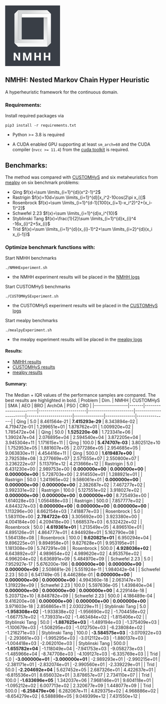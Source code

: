 
<!-- <script type="text/javascript" async
  src="https://cdnjs.cloudflare.com/ajax/libs/mathjax/2.7.7/MathJax.js?config=TeX-MML-AM_CHTML">
</script> -->


![logo](img/Logo.png)
<br>

##  NMHH: Nested Markov Chain Hyper Heuristic

A hyperheuristic framework for the continuous domain.

###  Requirements:


Install required packages via

```
pip3 install -r requirements.txt 
```
- Python >= 3.8 is required

- A CUDA enabled GPU supporting at least ```sm_arch=60``` and the CUDA compiler (`nvcc >= 11.4`) from the [cuda toolkit](https://docs.nvidia.com/cuda/cuda-installation-guide-linux/index.html) is required.

## Benchmarks:

The method was compared with [CUSTOMHyS](https://github.com/jcrvz/customhys) and six metaheuristics from [mealpy](https://mealpy.readthedocs.io/en/latest/) on six benchmark problems: 


- Qing $f(x)=\sum \limits_{i=1}^{d}(x^2-1)^2$
- Rastrigin $f(x)=10d+\sum \limits_{i=1}^{d}[x_i^2-10cos(2\pi x_i)]$
- Rosenbrock $f(x)=\sum \limits_{i=1}^{d-1}[100(x_{i+1}-x_i^2)^2+(x_i-1)^2]$
- Schwefel 2.23 $f(x)=\sum \limits_{i=1}^{d}x_i^{10}$
- Styblinski Tang $f(x)=\frac{1}{2}\sum \limits_{i=1}^{d}x_{i}^4 -16x_{i}^2+5x_{i}$
- Trid $f(x)=\sum \limits_{i=1}^{d}(x_{i}-1)^2+\sum \limits_{i=2}^{d}(x_i x_{i-1})$




### Optimize benchmark functions with:

Start NMHH benchmarks

```shell
./NMHHExperiment.sh
```
- the NMHH experiment results will be placed in the [NMHH logs](hhanalysis/logs/SA-NMHH/newExperiment/) 

Start CUSTOMHyS benchmarks

```shell
./CUSTOMHySExperiment.sh
```
- the CUSTOMHyS experiment results will be placed in the [CUSTOMHyS logs](hhanalysis/logs/CustomHYSPerf/newExperiment/) 

Start mealpy benchmarks

```shell
./mealpyExperiment.sh
```
- the mealpy experiment results will be placed in the [mealpy logs](hhanalysis/logs/mealpyPerf/newExperiment/) 


#### Results:

 - [NMHH results](hhanalysis/logs/SA-NMHH/GA_DE_GD_LBFGS/) 
 - [CUSTOMHyS results](hhanalysis/logs/CustomHYSPerf/)
 - [mealpy results](hhanalysis/logs/mealpyPerf)

#### Summary:
The Median + IQR values of the performance samples are compared. The best results are highlighted in bold.
 | Problem         | Dim.  | NMHH                   | CUSTOMHyS              | SMA                   | AEO                   | BRO                   | ArchOA        | PSO           | CRO           |
|-----------------|-------|------------------------|------------------------|-----------------------|-----------------------|-----------------------|---------------|---------------|---------------|
| Qing            | 5.0   | 8.461564e-21           | **7.415293e-29**  | 8.343894e-02          | 4.719472e-01          | 1.299651e+01          | 1.878762e+01  | 1.009920e+02  | 1.785472e+04  |
| Qing            | 50.0  | **1.525220e-08**  | 1.723341e+06           | 1.390247e+04          | 2.076895e+04          | 2.594540e+04          | 3.872205e+04  | 3.945304e+11  | 1.171615e+11  |
| Qing            | 100.0 | **5.474707e-03**  | 3.802512e+10           | 1.752953e+05          | 1.881607e+05          | 2.077286e+05          | 2.954685e+05  | 9.063830e+11  | 4.454416e+11  |
| Qing            | 500.0 | **1.619487e+00**  | 2.792538e+08           | 3.277669e+07          | 2.571555e+07          | 2.550800e+07          | 3.236222e+07  | 5.113791e+12  | 4.213666e+12  |
| Rastrigin       | 5.0   | 6.431230e+00           | 2.989753e+00           | **0.000000e+00** | **0.000000e+00** | **0.000000e+00** | 5.728703e+00  | 2.914550e+01  | 1.288921e+01  |
| Rastrigin       | 50.0  | 1.241965e+02           | 9.586061e+01           | **0.000000e+00** | **0.000000e+00** | **0.000000e+00** | 2.382687e+02  | 7.467277e+02  | 3.992331e+02  |
| Rastrigin       | 100.0 | 5.127551e+02           | 3.918027e+02           | **0.000000e+00** | **0.000000e+00** | **0.000000e+00** | 8.725493e+00  | 1.614028e+03  | 1.056488e+03  |
| Rastrigin       | 500.0 | 7.857777e+02           | 4.844327e+03           | **0.000000e+00** | **0.000000e+00** | **0.000000e+00** | 1.113296e+00  | 8.662154e+03  | 7.418877e+03  |
| Rosenbrock      | 5.0   | 1.583110e+00           | **2.784722e-03**  | 3.305692e+00          | 3.923380e+00          | 4.004184e+00          | 4.209418e+00  | 1.668537e+03  | 6.532422e+02  |
| Rosenbrock      | 50.0  | **4.619361e+01**  | 1.213549e+05           | 4.896510e+01          | 4.895126e+01          | 4.864777e+01          | 4.944928e+01  | 5.162790e+08  | 1.564138e+08  |
| Rosenbrock      | 100.0 | **9.620821e+01**  | 6.950294e+04           | 9.896225e+01          | 9.894958e+01          | 9.827628e+01          | 9.953195e+01  | 1.181308e+09  | 5.747291e+08  |
| Rosenbrock      | 500.0 | **4.928036e+02**  | 6.643892e+07           | 4.989654e+02          | 4.989620e+02          | 4.953576e+02          | 4.996204e+02  | 6.636891e+09  | 5.484970e+09  |
| Schwefel 2.23   | 5.0   | 7.952927e-17           | 5.676200e-196          | **0.000000e+00** | **0.000000e+00** | **0.000000e+00** | 2.508681e-26  | 5.551924e-11  | 1.984042e-04  |
| Schwefel 2.23   | 50.0  | 6.541749e-05           | 8.446286e-01           | **0.000000e+00** | **0.000000e+00** | **0.000000e+00** | 4.994360e-18  | 2.063147e+10  | 1.319229e+09  |
| Schwefel 2.23   | 100.0 | 5.597636e-05           | 1.439840e+04           | **0.000000e+00** | **0.000000e+00** | **0.000000e+00** | 4.229144e-18  | 5.203712e+10  | 8.848782e+09  |
| Schwefel 2.23   | 500.0 | 4.186489e-04           | 9.416200e+08           | **0.000000e+00** | **0.000000e+00** | **0.000000e+00** | 3.971603e-18  | 2.856865e+11  | 2.030229e+11  |
| Styblinski Tang | 5.0   | **-1.958308e+02** | -1.933838e+02          | -1.956690e+02         | -1.704458e+02         | -1.667757e+02         | -1.739331e+02 | -1.463484e+02 | -1.815406e+02 |
| Styblinski Tang | 50.0  | **-1.887625e+03** | -1.489194e+03          | -1.375409e+03         | -1.100679e+03         | -1.508295e+03         | -1.012750e+03 | -6.238084e+02 | -1.216271e+03 |
| Styblinski Tang | 100.0 | **-3.584575e+03** | -3.070922e+03          | -2.293661e+03         | -1.995295e+03         | -3.012112e+03         | -1.880137e+03 | -1.004418e+03 | -2.062010e+03 |
| Styblinski Tang | 500.0 | **-1.655782e+04** | -1.118049e+04          | -7.941753e+03         | -9.058273e+03         | -1.485966e+04         | -8.747708e+03 | -4.109127e+03 | -6.335769e+03 |
| Trid            | 5.0   | **-3.000000e+01** | **-3.000000e+01** | -2.989293e+01         | -2.990215e+01         | -2.381171e+01         | -2.832074e+01 | -2.990560e+01 | -2.339229e+01 |
| Trid            | 50.0  | **-2.204692e+04** | 5.627452e+05           | 2.687326e+01          | 4.422637e+01          | -6.815536e+01         | 8.656032e+01  | 3.878657e+07  | 2.734110e+07  |
| Trid            | 100.0 | **-1.633696e+05** | 1.342037e+06           | 7.968146e+01          | 9.604118e+01          | -1.095212e+02         | 6.007713e+02  | 2.320677e+09  | 1.448077e+09  |
| Trid            | 500.0 | **-6.258479e+06** | 6.282067e+11           | 4.829375e+02          | 4.968886e+02          | -8.654279e+02         | 6.588898e+05  | 9.049399e+12  | 7.431550e+12  |
